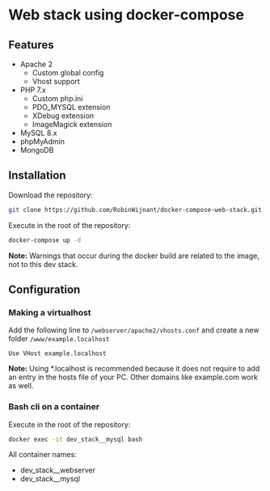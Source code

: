 # Web stack using docker-compose

## Features

* Apache 2
    * Custom global config
    * Vhost support
* PHP 7.x
    * Custom php.ini
    * PDO_MYSQL extension
    * XDebug extension
    * ImageMagick extension
* MySQL 8.x
* phpMyAdmin
* MongoDB

## Installation

Download the repository:

```bash
git clone https://github.com/RobinWijnant/docker-compose-web-stack.git
```

Execute in the root of the repository:

```bash
docker-compose up -d
```

**Note:** Warnings that occur during the docker build are related to the image, not to this dev stack.

## Configuration

### Making a virtualhost

Add the following line to `/webserver/apache2/vhosts.conf` and create a new folder `/www/example.localhost`

```ApacheConf
Use VHost example.localhost
```
**Note:** Using *.localhost is recommended because it does not require to add an entry in the hosts file of your PC. Other domains like example.com work as well.

### Bash cli on a container

Execute in the root of the repository:

```bash
docker exec -it dev_stack__mysql bash
```

All container names:

* dev_stack__webserver
* dev_stack__mysql